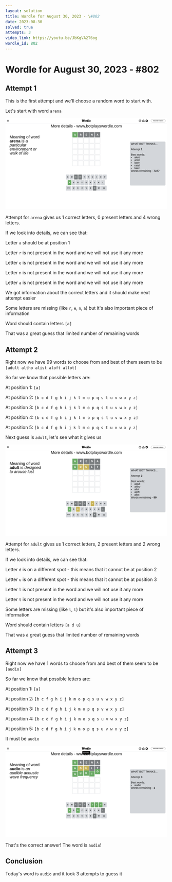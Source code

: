```yaml
---
layout: solution
title: Wordle for August 30, 2023 - \#802
date: 2023-08-30
solved: true
attempts: 3
video_link: https://youtu.be/JbKgVA2T6og
wordle_id: 802
---
```


# Wordle for August 30, 2023 - \#802

## Attempt 1

This is the first attempt and we'll choose a random word to start with.

Let's start with word `arena`

![Attempt 1](2023-08-30/attempt-1.png)

Attempt for `arena` gives us 1 correct letters, 0 present letters and 4 wrong letters.

If we look into details, we can see that:

Letter `a` should be at position 1

Letter `r` is not present in the word and we will not use it any more

Letter `e` is not present in the word and we will not use it any more

Letter `n` is not present in the word and we will not use it any more

Letter `a` is not present in the word and we will not use it any more

We got information about the correct letters and it should make next attempt easier

Some letters are missing (like `r`, `e`, `n`, `a`) but it's also important piece of information

Word should contain letters `[a]`

That was a great guess that limited number of remaining words



## Attempt 2

Right now we have 99 words to choose from and best of them seem to be `[adult altho alist aloft allot]`

So far we know that possible letters are:

At position 1: `[a]`

At position 2: `[b c d f g h i j k l m o p q s t u v w x y z]`

At position 3: `[b c d f g h i j k l m o p q s t u v w x y z]`

At position 4: `[b c d f g h i j k l m o p q s t u v w x y z]`

At position 5: `[b c d f g h i j k l m o p q s t u v w x y z]`

Next guess is `adult`, let's see what it gives us

![Attempt 2](2023-08-30/attempt-2.png)

Attempt for `adult` gives us 1 correct letters, 2 present letters and 2 wrong letters.

If we look into details, we can see that:

Letter `d` is on a different spot - this means that it cannot be at position 2

Letter `u` is on a different spot - this means that it cannot be at position 3

Letter `l` is not present in the word and we will not use it any more

Letter `t` is not present in the word and we will not use it any more

Some letters are missing (like `l`, `t`) but it's also important piece of information

Word should contain letters `[a d u]`

That was a great guess that limited number of remaining words



## Attempt 3

Right now we have 1 words to choose from and best of them seem to be `[audio]`

So far we know that possible letters are:

At position 1: `[a]`

At position 2: `[b c f g h i j k m o p q s u v w x y z]`

At position 3: `[b c d f g h i j k m o p q s v w x y z]`

At position 4: `[b c d f g h i j k m o p q s u v w x y z]`

At position 5: `[b c d f g h i j k m o p q s u v w x y z]`

It must be `audio`

![Attempt 3](2023-08-30/attempt-3.png)

That's the correct answer! The word is `audio`!

## Conclusion

Today's word is `audio` and it took 3 attempts to guess it

